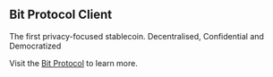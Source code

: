 ## Bit Protocol Client

The first privacy-focused stablecoin. Decentralised, Confidential and Democratized

Visit the [Bit Protocol](https://bitusd.finance/) to learn more.
